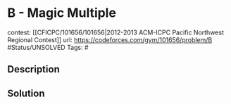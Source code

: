 # B - Magic Multiple

contest: [[CFICPC/101656/101656|2012-2013 ACM-ICPC Pacific Northwest Regional Contest]]
url: https://codeforces.com/gym/101656/problem/B
#Status/UNSOLVED
Tags: #

## Description

## Solution

